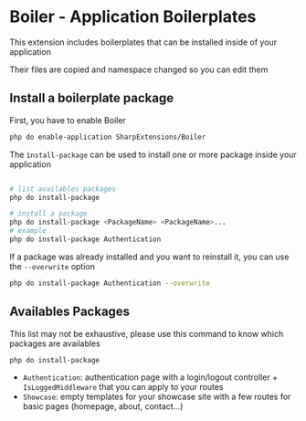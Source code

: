 # Boiler - Application Boilerplates

This extension includes boilerplates that can be installed inside of your application

Their files are copied and namespace changed so you can edit them

## Install a boilerplate package

First, you have to enable Boiler

```bash
php do enable-application SharpExtensions/Boiler
```

The `ìnstall-package` can be used to install one or more package inside your application

```bash

# list availables packages
php do install-package

# install a package
php do install-package <PackageName> <PackageName>...
# example
php do install-package Authentication
```

If a package was already installed and you want to reinstall it, you can use the `--overwrite` option

```bash
php do install-package Authentication --overwrite
```

## Availables Packages

This list may not be exhaustive, please use this command to know which packages are availables

```bash
php do install-package
```

- `Authentication`: authentication page with a login/logout controller + `IsLoggedMiddleware` that you can apply to your routes
- `Showcase`: empty templates for your showcase site with a few routes for basic pages (homepage, about, contact...)